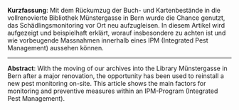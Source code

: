 **Kurzfassung**: Mit dem Rückumzug der Buch- und Kartenbestände in die vollrenovierte Bibliothek Münstergasse in Bern wurde die Chance genutzt, das Schädlingsmonitoring vor Ort neu aufzugleisen. In diesem Artikel wird aufgezeigt und beispielhaft erklärt, worauf insbesondere zu achten ist und wie vorbeugende Massnahmen innerhalb eines IPM (Integrated Pest Management) aussehen können.


---

**Abstract**: With the moving of our archives into the Library Münstergasse in Bern after a major renovation, the opportunity has been used to reinstall a new pest monitoring on-site. This article shows the main factors for monitoring and preventive measures within an IPM-Program (Integrated Pest Management).